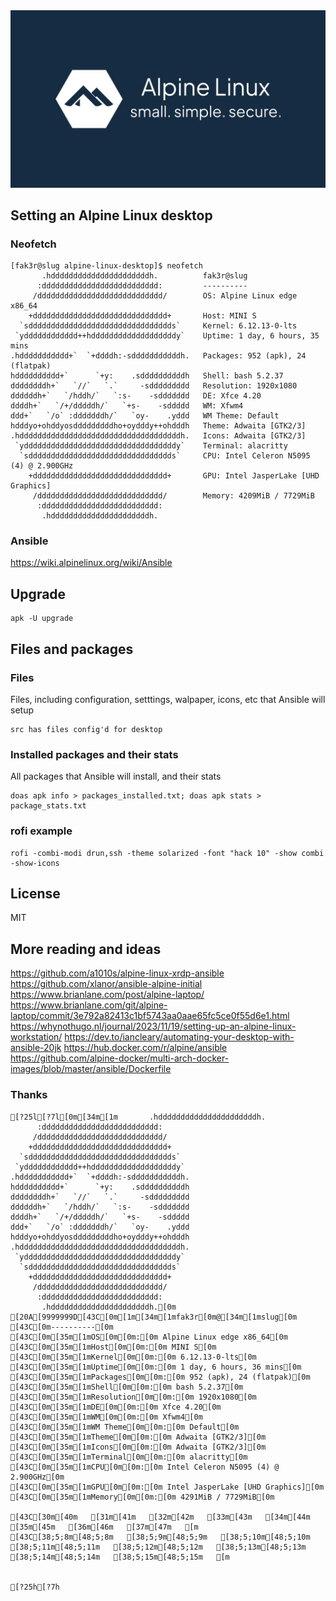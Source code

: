 <div align="center">
	<img src="src/images/alpine.jpg">
</div>

## Setting an Alpine Linux desktop

### Neofetch

```shell
[fak3r@slug alpine-linux-desktop]$ neofetch
       .hddddddddddddddddddddddh.          fak3r@slug
      :dddddddddddddddddddddddddd:         ----------
     /dddddddddddddddddddddddddddd/        OS: Alpine Linux edge x86_64
    +dddddddddddddddddddddddddddddd+       Host: MINI S
  `sdddddddddddddddddddddddddddddddds`     Kernel: 6.12.13-0-lts
 `ydddddddddddd++hdddddddddddddddddddy`    Uptime: 1 day, 6 hours, 35 mins
.hddddddddddd+`  `+ddddh:-sdddddddddddh.   Packages: 952 (apk), 24 (flatpak)
hdddddddddd+`      `+y:    .sddddddddddh   Shell: bash 5.2.37
ddddddddh+`   `//`   `.`     -sddddddddd   Resolution: 1920x1080
ddddddh+`   `/hddh/`   `:s-    -sddddddd   DE: Xfce 4.20
ddddh+`   `/+/dddddh/`   `+s-    -sddddd   WM: Xfwm4
ddd+`   `/o` :dddddddh/`   `oy-    .yddd   WM Theme: Default
hdddyo+ohddyosdddddddddho+oydddy++ohdddh   Theme: Adwaita [GTK2/3]
.hddddddddddddddddddddddddddddddddddddh.   Icons: Adwaita [GTK2/3]
 `yddddddddddddddddddddddddddddddddddy`    Terminal: alacritty
  `sdddddddddddddddddddddddddddddddds`     CPU: Intel Celeron N5095 (4) @ 2.900GHz
    +dddddddddddddddddddddddddddddd+       GPU: Intel JasperLake [UHD Graphics]
     /dddddddddddddddddddddddddddd/        Memory: 4209MiB / 7729MiB
      :dddddddddddddddddddddddddd:
       .hddddddddddddddddddddddh.
```

### Ansible

https://wiki.alpinelinux.org/wiki/Ansible	

## Upgrade

```shell
apk -U upgrade
```

## Files and packages

### Files

Files, including configuration, setttings, walpaper, icons, etc that Ansible will setup

```shell
src has files config'd for desktop
```

### Installed packages and their stats

All packages that Ansible will install, and their stats

```shell
doas apk info > packages_installed.txt; doas apk stats > package_stats.txt
```

### rofi example

```shell
rofi -combi-modi drun,ssh -theme solarized -font "hack 10" -show combi -show-icons
```

## License

MIT

## More reading and ideas

https://github.com/a1010s/alpine-linux-xrdp-ansible
https://github.com/xlanor/ansible-alpine-initial
https://www.brianlane.com/post/alpine-laptop/
https://www.brianlane.com/git/alpine-laptop/commit/3e792a82413c1bf5743aa0aae65fc5ce0f55d6e1.html
https://whynothugo.nl/journal/2023/11/19/setting-up-an-alpine-linux-workstation/
https://dev.to/iancleary/automating-your-desktop-with-ansible-20jk
https://hub.docker.com/r/alpine/ansible
https://github.com/alpine-docker/multi-arch-docker-images/blob/master/ansible/Dockerfile

### Thanks

```shell
[?25l[?7l[0m[34m[1m       .hddddddddddddddddddddddh.
      :dddddddddddddddddddddddddd:
     /dddddddddddddddddddddddddddd/
    +dddddddddddddddddddddddddddddd+
  `sdddddddddddddddddddddddddddddddds`
 `ydddddddddddd++hdddddddddddddddddddy`
.hddddddddddd+`  `+ddddh:-sdddddddddddh.
hdddddddddd+`      `+y:    .sddddddddddh
ddddddddh+`   `//`   `.`     -sddddddddd
ddddddh+`   `/hddh/`   `:s-    -sddddddd
ddddh+`   `/+/dddddh/`   `+s-    -sddddd
ddd+`   `/o` :dddddddh/`   `oy-    .yddd
hdddyo+ohddyosdddddddddho+oydddy++ohdddh
.hddddddddddddddddddddddddddddddddddddh.
 `yddddddddddddddddddddddddddddddddddy`
  `sdddddddddddddddddddddddddddddddds`
    +dddddddddddddddddddddddddddddd+
     /dddddddddddddddddddddddddddd/
      :dddddddddddddddddddddddddd:
       .hddddddddddddddddddddddh.[0m
[20A[9999999D[43C[0m[1m[34m[1mfak3r[0m@[34m[1mslug[0m 
[43C[0m----------[0m 
[43C[0m[35m[1mOS[0m[0m:[0m Alpine Linux edge x86_64[0m 
[43C[0m[35m[1mHost[0m[0m:[0m MINI S[0m 
[43C[0m[35m[1mKernel[0m[0m:[0m 6.12.13-0-lts[0m 
[43C[0m[35m[1mUptime[0m[0m:[0m 1 day, 6 hours, 36 mins[0m 
[43C[0m[35m[1mPackages[0m[0m:[0m 952 (apk), 24 (flatpak)[0m 
[43C[0m[35m[1mShell[0m[0m:[0m bash 5.2.37[0m 
[43C[0m[35m[1mResolution[0m[0m:[0m 1920x1080[0m 
[43C[0m[35m[1mDE[0m[0m:[0m Xfce 4.20[0m 
[43C[0m[35m[1mWM[0m[0m:[0m Xfwm4[0m 
[43C[0m[35m[1mWM Theme[0m[0m:[0m Default[0m 
[43C[0m[35m[1mTheme[0m[0m:[0m Adwaita [GTK2/3][0m 
[43C[0m[35m[1mIcons[0m[0m:[0m Adwaita [GTK2/3][0m 
[43C[0m[35m[1mTerminal[0m[0m:[0m alacritty[0m 
[43C[0m[35m[1mCPU[0m[0m:[0m Intel Celeron N5095 (4) @ 2.900GHz[0m 
[43C[0m[35m[1mGPU[0m[0m:[0m Intel JasperLake [UHD Graphics][0m 
[43C[0m[35m[1mMemory[0m[0m:[0m 4291MiB / 7729MiB[0m 

[43C[30m[40m   [31m[41m   [32m[42m   [33m[43m   [34m[44m   [35m[45m   [36m[46m   [37m[47m   [m
[43C[38;5;8m[48;5;8m   [38;5;9m[48;5;9m   [38;5;10m[48;5;10m   [38;5;11m[48;5;11m   [38;5;12m[48;5;12m   [38;5;13m[48;5;13m   [38;5;14m[48;5;14m   [38;5;15m[48;5;15m   [m


[?25h[?7h
```
